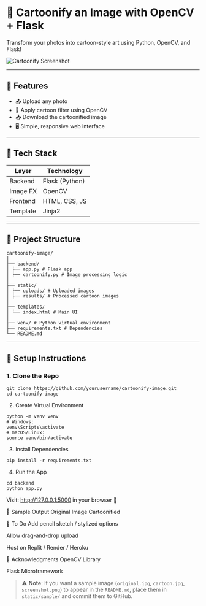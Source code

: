 # 🎨 Cartoonify an Image with OpenCV + Flask

Transform your photos into cartoon-style art using Python, OpenCV, and Flask!

![Cartoonify Screenshot](static/sample/screenshot.png)

---

## 📌 Features

- 📤 Upload any photo
- 🧠 Apply cartoon filter using OpenCV
- 📥 Download the cartoonified image
- 🖥️ Simple, responsive web interface

---

## 🧰 Tech Stack

| Layer     | Technology          |
|-----------|---------------------|
| Backend   | Flask (Python)      |
| Image FX  | OpenCV              |
| Frontend  | HTML, CSS, JS       |
| Template  | Jinja2              |

---

## 📁 Project Structure

```
cartoonify-image/
│
├── backend/
│ ├── app.py # Flask app
│ ├── cartoonify.py # Image processing logic
│
├── static/
│ ├── uploads/ # Uploaded images
│ ├── results/ # Processed cartoon images
│
├── templates/
│ └── index.html # Main UI
│
├── venv/ # Python virtual environment
├── requirements.txt # Dependencies
└── README.md
```

---

## 🚀 Setup Instructions

### 1. Clone the Repo

```
git clone https://github.com/yourusername/cartoonify-image.git
cd cartoonify-image
```
2. Create Virtual Environment
```
python -m venv venv
# Windows:
venv\Scripts\activate
# macOS/Linux:
source venv/bin/activate
```
3. Install Dependencies
```
pip install -r requirements.txt
```
4. Run the App
```
cd backend
python app.py
```
Visit: http://127.0.0.1:5000 in your browser 🚀


🧪 Sample Output
Original Image	Cartoonified

📌 To Do
 Add pencil sketch / stylized options

 Allow drag-and-drop upload

 Host on Replit / Render / Heroku


🙌 Acknowledgments
OpenCV Library

Flask Microframework


> ⚠️ **Note**: If you want a sample image (`original.jpg`, `cartoon.jpg`, `screenshot.png`) to appear in the `README.md`, place them in `static/sample/` and commit them to GitHub.

